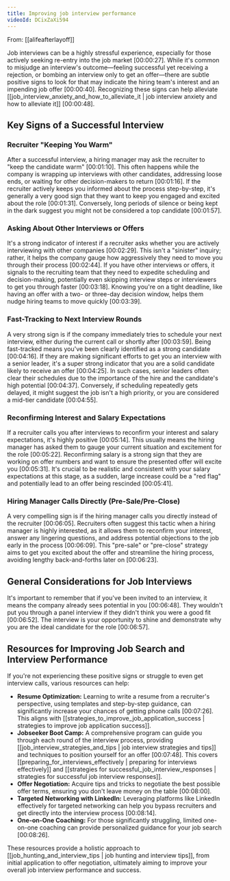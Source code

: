 ```yaml
---
title: Improving job interview performance
videoId: DCixZaXi594
---
```


From: [[alifeafterlayoff]] <br/> 

Job interviews can be a highly stressful experience, especially for those actively seeking re-entry into the job market <a class="yt-timestamp" data-t="00:00:27">[00:00:27]</a>. While it's common to misjudge an interview's outcome—feeling successful yet receiving a rejection, or bombing an interview only to get an offer—there are subtle positive signs to look for that may indicate the hiring team's interest and an impending job offer <a class="yt-timestamp" data-t="00:00:40">[00:00:40]</a>. Recognizing these signs can help alleviate [[job_interview_anxiety_and_how_to_alleviate_it | job interview anxiety and how to alleviate it]] <a class="yt-timestamp" data-t="00:00:48">[00:00:48]</a>.

## Key Signs of a Successful Interview

### Recruiter "Keeping You Warm"
After a successful interview, a hiring manager may ask the recruiter to "keep the candidate warm" <a class="yt-timestamp" data-t="00:01:10">[00:01:10]</a>. This often happens while the company is wrapping up interviews with other candidates, addressing loose ends, or waiting for other decision-makers to return <a class="yt-timestamp" data-t="00:01:16">[00:01:16]</a>. If the recruiter actively keeps you informed about the process step-by-step, it's generally a very good sign that they want to keep you engaged and excited about the role <a class="yt-timestamp" data-t="00:01:31">[00:01:31]</a>. Conversely, long periods of silence or being kept in the dark suggest you might not be considered a top candidate <a class="yt-timestamp" data-t="00:01:57">[00:01:57]</a>.

### Asking About Other Interviews or Offers
It's a strong indicator of interest if a recruiter asks whether you are actively interviewing with other companies <a class="yt-timestamp" data-t="00:02:29">[00:02:29]</a>. This isn't a "sinister" inquiry; rather, it helps the company gauge how aggressively they need to move you through their process <a class="yt-timestamp" data-t="00:02:44">[00:02:44]</a>. If you have other interviews or offers, it signals to the recruiting team that they need to expedite scheduling and decision-making, potentially even skipping interview steps or interviewers to get you through faster <a class="yt-timestamp" data-t="00:03:18">[00:03:18]</a>. Knowing you're on a tight deadline, like having an offer with a two- or three-day decision window, helps them nudge hiring teams to move quickly <a class="yt-timestamp" data-t="00:03:39">[00:03:39]</a>.

### Fast-Tracking to Next Interview Rounds
A very strong sign is if the company immediately tries to schedule your next interview, either during the current call or shortly after <a class="yt-timestamp" data-t="00:03:59">[00:03:59]</a>. Being fast-tracked means you've been clearly identified as a strong candidate <a class="yt-timestamp" data-t="00:04:16">[00:04:16]</a>. If they are making significant efforts to get you an interview with a senior leader, it's a super strong indicator that you are a solid candidate likely to receive an offer <a class="yt-timestamp" data-t="00:04:25">[00:04:25]</a>. In such cases, senior leaders often clear their schedules due to the importance of the hire and the candidate's high potential <a class="yt-timestamp" data-t="00:04:37">[00:04:37]</a>. Conversely, if scheduling repeatedly gets delayed, it might suggest the job isn't a high priority, or you are considered a mid-tier candidate <a class="yt-timestamp" data-t="00:04:55">[00:04:55]</a>.

### Reconfirming Interest and Salary Expectations
If a recruiter calls you after interviews to reconfirm your interest and salary expectations, it's highly positive <a class="yt-timestamp" data-t="00:05:14">[00:05:14]</a>. This usually means the hiring manager has asked them to gauge your current situation and excitement for the role <a class="yt-timestamp" data-t="00:05:22">[00:05:22]</a>. Reconfirming salary is a strong sign that they are working on offer numbers and want to ensure the presented offer will excite you <a class="yt-timestamp" data-t="00:05:31">[00:05:31]</a>. It's crucial to be realistic and consistent with your salary expectations at this stage, as a sudden, large increase could be a "red flag" and potentially lead to an offer being rescinded <a class="yt-timestamp" data-t="00:05:41">[00:05:41]</a>.

### Hiring Manager Calls Directly (Pre-Sale/Pre-Close)
A very compelling sign is if the hiring manager calls you directly instead of the recruiter <a class="yt-timestamp" data-t="00:06:05">[00:06:05]</a>. Recruiters often suggest this tactic when a hiring manager is highly interested, as it allows them to reconfirm your interest, answer any lingering questions, and address potential objections to the job early in the process <a class="yt-timestamp" data-t="00:06:09">[00:06:09]</a>. This "pre-sale" or "pre-close" strategy aims to get you excited about the offer and streamline the hiring process, avoiding lengthy back-and-forths later on <a class="yt-timestamp" data-t="00:06:23">[00:06:23]</a>.

## General Considerations for Job Interviews

It's important to remember that if you've been invited to an interview, it means the company already sees potential in you <a class="yt-timestamp" data-t="00:06:48">[00:06:48]</a>. They wouldn't put you through a panel interview if they didn't think you were a good fit <a class="yt-timestamp" data-t="00:06:52">[00:06:52]</a>. The interview is your opportunity to shine and demonstrate why you are the ideal candidate for the role <a class="yt-timestamp" data-t="00:06:57">[00:06:57]</a>.

## Resources for Improving Job Search and Interview Performance

If you're not experiencing these positive signs or struggle to even get interview calls, various resources can help:

*   **Resume Optimization:** Learning to write a resume from a recruiter's perspective, using templates and step-by-step guidance, can significantly increase your chances of getting phone calls <a class="yt-timestamp" data-t="00:07:26">[00:07:26]</a>. This aligns with [[strategies_to_improve_job_application_success | strategies to improve job application success]].
*   **Jobseeker Boot Camp:** A comprehensive program can guide you through each round of the interview process, providing [[job_interview_strategies_and_tips | job interview strategies and tips]] and techniques to position yourself for an offer <a class="yt-timestamp" data-t="00:07:48">[00:07:48]</a>. This covers [[preparing_for_interviews_effectively | preparing for interviews effectively]] and [[strategies for successful_job_interview_responses | strategies for successful job interview responses]].
*   **Offer Negotiation:** Acquire tips and tricks to negotiate the best possible offer terms, ensuring you don't leave money on the table <a class="yt-timestamp" data-t="00:08:00">[00:08:00]</a>.
*   **Targeted Networking with LinkedIn:** Leveraging platforms like LinkedIn effectively for targeted networking can help you bypass recruiters and get directly into the interview process <a class="yt-timestamp" data-t="00:08:14">[00:08:14]</a>.
*   **One-on-One Coaching:** For those significantly struggling, limited one-on-one coaching can provide personalized guidance for your job search <a class="yt-timestamp" data-t="00:08:26">[00:08:26]</a>.

These resources provide a holistic approach to [[job_hunting_and_interview_tips | job hunting and interview tips]], from initial application to offer negotiation, ultimately aiming to improve your overall job interview performance and success.